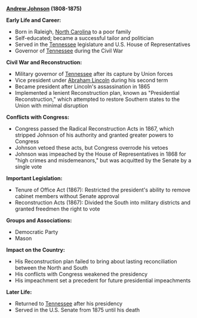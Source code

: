 **[Andrew Johnson](./../Andrew-Johnson/) (1808-1875)**

**Early Life and Career:**

* Born in Raleigh, [North Carolina](./../North-Carolina/) to a poor family
* Self-educated; became a successful tailor and politician
* Served in the [Tennessee](./../Tennessee/) legislature and U.S. House of Representatives
* Governor of [Tennessee](./../Tennessee/) during the Civil War

**Civil War and Reconstruction:**

* Military governor of [Tennessee](./../Tennessee/) after its capture by Union forces
* Vice president under [Abraham Lincoln](./../Abraham-Lincoln/) during his second term
* Became president after Lincoln's assassination in 1865
* Implemented a lenient Reconstruction plan, known as "Presidential Reconstruction," which attempted to restore Southern states to the Union with minimal disruption

**Conflicts with Congress:**

* Congress passed the Radical Reconstruction Acts in 1867, which stripped Johnson of his authority and granted greater powers to Congress
* Johnson vetoed these acts, but Congress overrode his vetoes
* Johnson was impeached by the House of Representatives in 1868 for "high crimes and misdemeanors," but was acquitted by the Senate by a single vote

**Important Legislation:**

* Tenure of Office Act (1867): Restricted the president's ability to remove cabinet members without Senate approval
* Reconstruction Acts (1867): Divided the South into military districts and granted freedmen the right to vote

**Groups and Associations:**

* Democratic Party
* Mason

**Impact on the Country:**

* His Reconstruction plan failed to bring about lasting reconciliation between the North and South
* His conflicts with Congress weakened the presidency
* His impeachment set a precedent for future presidential impeachments

**Later Life:**

* Returned to [Tennessee](./../Tennessee/) after his presidency
* Served in the U.S. Senate from 1875 until his death